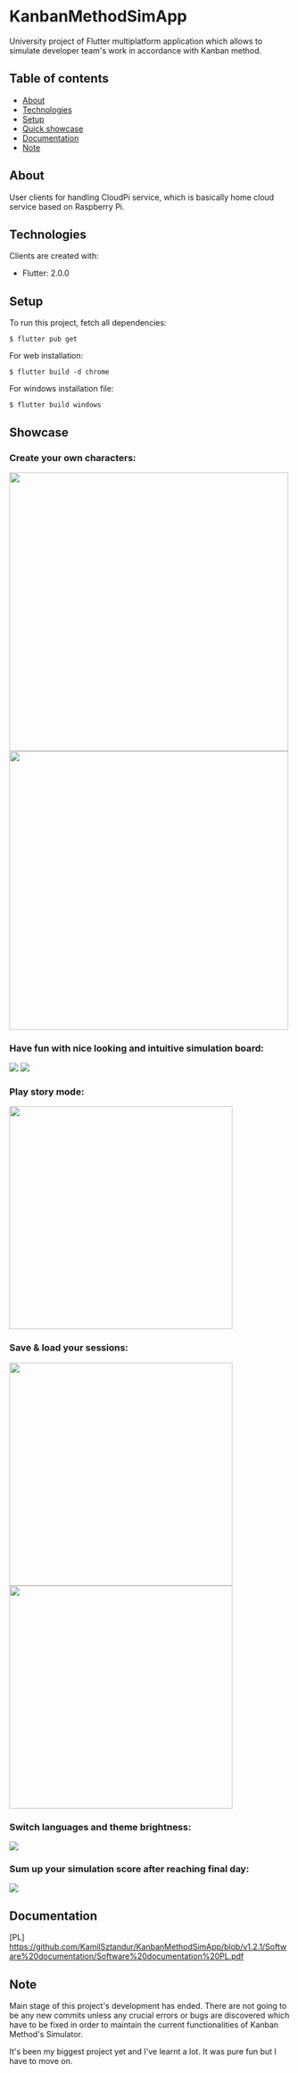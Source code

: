 # KanbanMethodSimApp
University project of Flutter multiplatform application which allows to simulate developer team's work in accordance with Kanban method.

## Table of contents
* [About](#about)
* [Technologies](#technologies)
* [Setup](#setup)
* [Quick showcase](#showcase)
* [Documentation](#documentation)
* [Note](#note)

## About
User clients for handling CloudPi service, which is basically home cloud service based on Raspberry Pi. 
	
## Technologies
Clients are created with:
* Flutter: 2.0.0
	
## Setup
To run this project, fetch all dependencies:
```
$ flutter pub get
```

For web installation:
```
$ flutter build -d chrome
```

For windows installation file:
```
$ flutter build windows
```

## Showcase
### Create your own characters:
<img src="https://user-images.githubusercontent.com/61657553/160297349-b7ad05fc-2a5d-464d-8269-13f20dc21e9a.png" height="500"/>
<img src="https://user-images.githubusercontent.com/61657553/160297501-bb470a46-2b3c-4bd0-860c-95b77c88ccb4.png" height="500"/>

### Have fun with nice looking and intuitive simulation board:
<img src="https://user-images.githubusercontent.com/61657553/160297814-38b55fe0-b752-45a1-8eae-ef41762ef4ed.png"/>
<img src="https://user-images.githubusercontent.com/61657553/160297975-c95d9876-9423-447b-baa2-65691d5b6957.png"/>

### Play story mode:
<img src="https://user-images.githubusercontent.com/61657553/160297772-a0ce43a2-b9e0-4b17-b60b-8f5e715a5776.png" height="400"/>

### Save & load your sessions:
<img src="https://user-images.githubusercontent.com/61657553/160298007-3f1cb17b-2748-4dce-a27b-c5f7487046bd.png" height="400"/>
<img src="https://user-images.githubusercontent.com/61657553/160298016-377086f1-3b3d-462d-aebf-daba74085fb7.png" height="400"/>

### Switch languages and theme brightness:
<img src="https://user-images.githubusercontent.com/61657553/160298102-122d25c1-b4b8-41dd-9c9b-3498f6427b19.gif"/>

### Sum up your simulation score after reaching final day:
<img src="https://user-images.githubusercontent.com/61657553/160298282-6829b592-6844-4791-80b8-dd9e3a549a97.png"/>



## Documentation
[PL]
https://github.com/KamilSztandur/KanbanMethodSimApp/blob/v1.2.1/Software%20documentation/Software%20documentation%20PL.pdf

## Note
Main stage of this project's development has ended. There are not going to be any new commits unless any crucial errors or bugs are discovered which have to be fixed in order to maintain the current functionalities of Kanban Method's Simulator.

It's been my biggest project yet and I've learnt a lot. It was pure fun but I have to move on.

